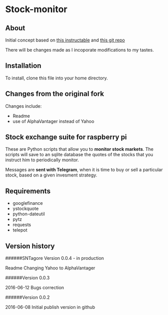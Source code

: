 # Stock-monitor

## About


Initial concept based on [this instructable](http://www.instructables.com/id/Transform-Raspberry-Pi-Into-a-Stock-Exchange-Monit/) and [this git repo](https://github.com/kal001/stocks) 

There will be changes made as I incoporate modifications to my tastes.

Installation
------------

To install, clone this file into your home directory.

## Changes from the original fork


Changes include:
  - Readme
  - use of AlphaVantager instead of Yahoo

## Stock exchange suite for raspberry pi


These are Python scripts that allow you to **monitor stock markets**.
The scripts will save to an sqlite database the quotes of the stocks that you instruct him to periodically monitor.

Messages are **sent with Telegram**, when it is time to buy or sell a particular stock, based on a given
invesment strategy.

Requirements
------------

-  googlefinance
-  ystockquote
-  python-dateutil
-  pytz
-  requests
-  telepot

Version history
---------------


######SNTagore Version 0.0.4 - in production

Readme
Changing Yahoo to AlphaVantager

######Version 0.0.3

2016-06-12
Bugs correction

######Version 0.0.2 

2016-06-08
Initial publish version in github
